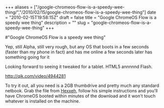 +++
aliases = ["/google-chromeos-flow-is-a-speedy-wee-thing/","/2010/02/15/google-chromeos-flow-is-a-speedy-wee-thing"]
date = "2010-02-15T19:58:15Z"
draft = false
title = "Google ChromeOS Flow is a speedy wee thing"
description = ""
slug = "google-chromeos-flow-is-a-speedy-wee-thing"
+++

#"Google ChromeOS Flow is a speedy wee thing"


 <p>Yep, still Alpha, still very rough, but any OS that boots in a few seconds (faster than my phone in fact) and has me online a few seconds later has something going for it</p>
<p>Looking forward to seeing it tweaked for a tablet. HTML5 annnnnd Flash.</p>
<p><a href="http://qik.com/video/4944281">http://qik.com/video/4944281</a></p>
<p>To try it out, all you need is a 2GB thumbdrive and pretty much any standard netbook. Grab the file from <a href="http://chromeos.hexxeh.net/">Hexxeh</a>, follow his simple instructions and you'll have ChromeOS booted within minutes of the download and it won't touch whatever is installed on the machine.</p>
<p>&nbsp;</p>
<p>&nbsp;</p>
 